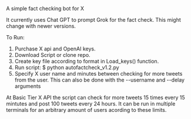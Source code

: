 A simple fact checking bot for X  

It currently uses Chat GPT to prompt Grok for the fact check. This might change with newer versions.

To Run:
1. Purchase X api and OpenAI keys.
2. Download Script or clone repo.
3. Create key file according to format in Load_keys() function.
4. Run script: $ python autofactcheck_v1.2.py
5. Specify X user name and minutes between checking for more tweets from the user. This can also be done with the --username and --delay arguments

At Basic Tier X API the script can check for more tweets 15 times every 15 mintutes and post 100 tweets every 24 hours. 
It can be run in multiple terminals for an arbitrary amount of users acording to these limits. 

